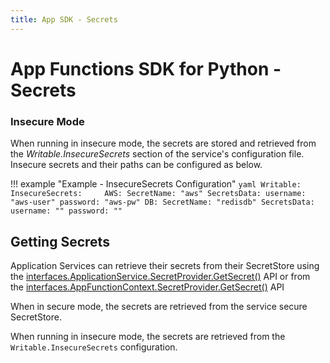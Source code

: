 ```yaml
---
title: App SDK - Secrets
---
```


# App Functions SDK for Python - Secrets

[//]: # (All App Service instances running in secure mode require a SecretStore to be configured. With the use of `Redis Pub/Sub` as the default EdgeX MessageBus all App Services need the `redisdb` known secret added to their SecretStore, so they can connect to the Secure EdgeX MessageBus. See the [Secure MessageBus]&#40;../../../../security/Ch-Secure-MessageBus.md&#41; documentation for more details.)

[//]: # ()
[//]: # (!!! edgey "Edgex 3.0")

[//]: # (    For EdgeX 3.0 the **SecretStore** configuration has been removed from each service's configuration files. It now has default values in the code which can be overridden with environment variables. See the [SecretStore Overrides]&#40;../../../configuration/CommonEnvironmentVariables.md#secretstore-configuration-overrides&#41; section for more details.)

[//]: # ()
[//]: # (## Storing Secrets)

[//]: # ()
[//]: # (### Secure Mode)

[//]: # ()
[//]: # (When running an application service in secure mode, secrets can be stored in the service's secure SecretStore by making an HTTP `POST` call to the `/api/{{api_version}}/secret` API route in the application service. The secret data POSTed is stored and retrieved from the service's secure SecretStore . Once a secret is stored, only the service that added the secret will be able to retrieve it.  For secret retrieval see [Getting Secrets]&#40;#getting-secrets&#41; section below.)

[//]: # ()
[//]: # (!!! example "Example - JSON message body")

[//]: # (    ```json)

[//]: # (    {)

[//]: # (      "secretName" : "MySecret",)

[//]: # (      "secretData" : [)

[//]: # (        {)

[//]: # (          "key" : "MySecretKey",)

[//]: # (          "value" : "MySecretValue")

[//]: # (        })

[//]: # (      ])

[//]: # (    })

[//]: # (    ```)

[//]: # ()
[//]: # (!!! note)

[//]: # (    SecretName specifies the location of the secret within the service's SecretStore. )

### Insecure Mode

When running in insecure mode, the secrets are stored and retrieved from the *Writable.InsecureSecrets* section of the service's configuration file. Insecure secrets and their paths can be configured as below.

!!! example "Example - InsecureSecrets Configuration"
    ```yaml
    Writable:
      InsecureSecrets:    
        AWS:
          SecretName: "aws"
          SecretsData:
            username: "aws-user"
            password: "aws-pw"
        DB:
          SecretName: "redisdb"
          SecretsData:
           username: ""
            password: ""
    ```

## Getting Secrets

Application Services can retrieve their secrets from their SecretStore using the  [interfaces.ApplicationService.SecretProvider.GetSecret()](../api/ApplicationServiceAPI.md#secretprovider) API or from the [interfaces.AppFunctionContext.SecretProvider.GetSecret()](../api/AppFunctionContextAPI.md#secretprovider) API  

When in secure mode, the secrets are retrieved from the service secure SecretStore. 

When running in insecure mode, the secrets are retrieved from the `Writable.InsecureSecrets` configuration.

